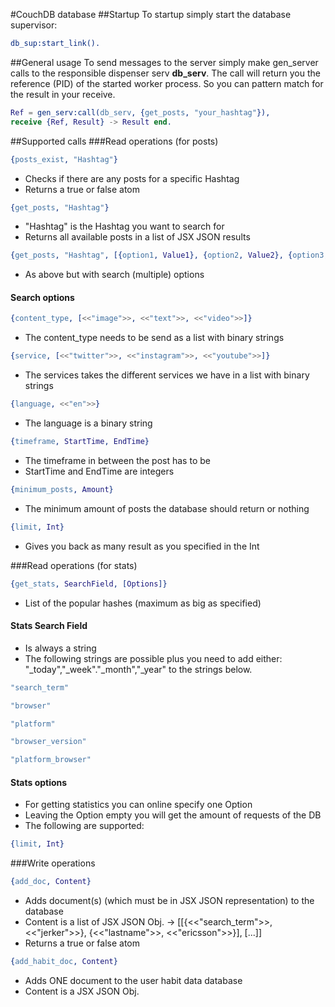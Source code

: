 #CouchDB database
##Startup
To startup simply start the database supervisor:
```erlang
db_sup:start_link().
```

##General usage
To send messages to the server simply make gen_server calls to the responsible dispenser serv <b>db_serv</b>.
The call will return you the reference (PID) of the started worker process.
So you can pattern match for the result in your receive.
```erlang
Ref = gen_serv:call(db_serv, {get_posts, "your_hashtag"}),
receive {Ref, Result} -> Result end.
```

##Supported calls
###Read operations (for posts)
```erlang
{posts_exist, "Hashtag"}
```
* Checks if there are any posts for a specific Hashtag
* Returns a true or false atom

```erlang
{get_posts, "Hashtag"}
```
* "Hashtag" is the Hashtag you want to search for
* Returns all available posts in a list of JSX JSON results

```erlang
{get_posts, "Hashtag", [{option1, Value1}, {option2, Value2}, {option3, Value3}, {optionN, ValueN}]}
```
* As above but with search (multiple) options

#### Search options
```erlang
{content_type, [<<"image">>, <<"text">>, <<"video">>]}
```
* The content_type needs to be send as a list with binary strings

```erlang
{service, [<<"twitter">>, <<"instagram">>, <<"youtube">>]}
```
* The services takes the different services we have in a list with binary strings

```erlang
{language, <<"en">>}
```
* The language is a binary string

```erlang
{timeframe, StartTime, EndTime}
```
* The timeframe in between the post has to be
* StartTime and EndTime are integers

```erlang
{minimum_posts, Amount}
```
* The minimum amount of posts the database should return or nothing

```erlang
{limit, Int}
```
* Gives you back as many result as you specified in the Int

###Read operations (for stats)
```erlang
{get_stats, SearchField, [Options]}
```
* List of the popular hashes (maximum as big as specified)

#### Stats Search Field
* Is always a string
* The following strings are possible plus you need to add either: "_today","_week"."_month","_year" to the strings below.

```erlang 
"search_term"
```

```erlang
"browser"
```

```erlang
"platform"
```

```erlang
"browser_version"
```
```erlang
"platform_browser"
```

#### Stats options
* For getting statistics you can online specify one Option
* Leaving the Option empty you will get the amount of requests of the DB
* The following are supported:

```erlang
{limit, Int}
```

###Write operations
```erlang
{add_doc, Content}
```
* Adds document(s) (which must be in JSX JSON representation) to the database
* Content is a list of JSX JSON Obj. -> [[{<<"search_term">>, <<"jerker">>}, {<<"lastname">>, <<"ericsson">>}], [...]]
* Returns a true or false atom

```erlang
{add_habit_doc, Content}
```
* Adds ONE document to the user habit data database
* Content is a JSX JSON Obj.
